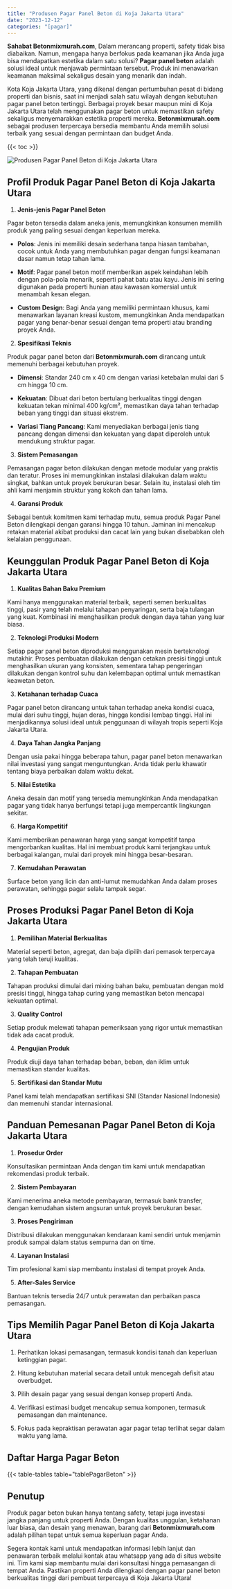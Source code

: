 ```yaml
---
title: "Produsen Pagar Panel Beton di Koja Jakarta Utara"
date: "2023-12-12"
categories: "[pagar]"
---
```


**Sahabat Betonmixmurah.com**, Dalam merancang properti, safety tidak bisa diabaikan. Namun, mengapa hanya berfokus pada keamanan jika Anda juga bisa mendapatkan estetika dalam satu solusi? **Pagar panel beton** adalah solusi ideal untuk menjawab permintaan tersebut. Produk ini menawarkan keamanan maksimal sekaligus desain yang menarik dan indah.  

Kota Koja Jakarta Utara, yang dikenal dengan pertumbuhan pesat di bidang properti dan bisnis, saat ini menjadi salah satu wilayah dengan kebutuhan pagar panel beton tertinggi. Berbagai proyek besar maupun mini di Koja Jakarta Utara telah menggunakan pagar beton untuk memastikan safety sekaligus menyemarakkan estetika properti mereka. **Betonmixmurah.com** sebagai produsen terpercaya bersedia membantu Anda memilih solusi terbaik yang sesuai dengan permintaan dan budget Anda.

{{< toc >}}

![Produsen Pagar Panel Beton di Koja Jakarta Utara](/images/pagar/pagar-beton-26.jpg)

## Profil Produk Pagar Panel Beton di Koja Jakarta Utara

1. **Jenis-jenis Pagar Panel Beton**  

Pagar beton tersedia dalam aneka jenis, memungkinkan konsumen memilih produk yang paling sesuai dengan keperluan mereka.  

- **Polos**: Jenis ini memiliki desain sederhana tanpa hiasan tambahan, cocok untuk Anda yang membutuhkan pagar dengan fungsi keamanan dasar namun tetap tahan lama.  

- **Motif**: Pagar panel beton motif memberikan aspek keindahan lebih dengan pola-pola menarik, seperti pahat batu atau kayu. Jenis ini sering digunakan pada properti hunian atau kawasan komersial untuk menambah kesan elegan.  

- **Custom Design**: Bagi Anda yang memiliki permintaan khusus, kami menawarkan layanan kreasi kustom, memungkinkan Anda mendapatkan pagar yang benar-benar sesuai dengan tema properti atau branding proyek Anda.  

2. **Spesifikasi Teknis**  

Produk pagar panel beton dari **Betonmixmurah.com** dirancang untuk memenuhi berbagai kebutuhan proyek.  

- **Dimensi**: Standar 240 cm x 40 cm dengan variasi ketebalan mulai dari 5 cm hingga 10 cm.  

- **Kekuatan**: Dibuat dari beton bertulang berkualitas tinggi dengan kekuatan tekan minimal 400 kg/cm², memastikan daya tahan terhadap beban yang tinggi dan situasi ekstrem.  

- **Variasi Tiang Pancang**: Kami menyediakan berbagai jenis tiang pancang dengan dimensi dan kekuatan yang dapat diperoleh untuk mendukung struktur pagar.  

3. **Sistem Pemasangan**  

Pemasangan pagar beton dilakukan dengan metode modular yang praktis dan teratur. Proses ini memungkinkan instalasi dilakukan dalam waktu singkat, bahkan untuk proyek berukuran besar. Selain itu, instalasi oleh tim ahli kami menjamin struktur yang kokoh dan tahan lama.  

4. **Garansi Produk**  

Sebagai bentuk komitmen kami terhadap mutu, semua produk Pagar Panel Beton dilengkapi dengan garansi hingga 10 tahun. Jaminan ini mencakup retakan material akibat produksi dan cacat lain yang bukan disebabkan oleh kelalaian penggunaan.

## Keunggulan Produk Pagar Panel Beton di Koja Jakarta Utara 

1. **Kualitas Bahan Baku Premium**  

Kami hanya menggunakan material terbaik, seperti semen berkualitas tinggi, pasir yang telah melalui tahapan penyaringan, serta baja tulangan yang kuat. Kombinasi ini menghasilkan produk dengan daya tahan yang luar biasa.  

2. **Teknologi Produksi Modern**  

Setiap pagar panel beton diproduksi menggunakan mesin berteknologi mutakhir. Proses pembuatan dilakukan dengan cetakan presisi tinggi untuk menghasilkan ukuran yang konsisten, sementara tahap pengeringan dilakukan dengan kontrol suhu dan kelembapan optimal untuk memastikan keawetan beton.  

3. **Ketahanan terhadap Cuaca**  

Pagar panel beton dirancang untuk tahan terhadap aneka kondisi cuaca, mulai dari suhu tinggi, hujan deras, hingga kondisi lembap tinggi. Hal ini menjadikannya solusi ideal untuk penggunaan di wilayah tropis seperti Koja Jakarta Utara.  

4. **Daya Tahan Jangka Panjang**  

Dengan usia pakai hingga beberapa tahun, pagar panel beton menawarkan nilai investasi yang sangat menguntungkan. Anda tidak perlu khawatir tentang biaya perbaikan dalam waktu dekat.  

5. **Nilai Estetika**  

Aneka desain dan motif yang tersedia memungkinkan Anda mendapatkan pagar yang tidak hanya berfungsi tetapi juga mempercantik lingkungan sekitar.  

6. **Harga Kompetitif**  

Kami memberikan penawaran harga yang sangat kompetitif tanpa mengorbankan kualitas. Hal ini membuat produk kami terjangkau untuk berbagai kalangan, mulai dari proyek mini hingga besar-besaran.  

7. **Kemudahan Perawatan**  

Surface beton yang licin dan anti-lumut memudahkan Anda dalam proses perawatan, sehingga pagar selalu tampak segar.

## Proses Produksi Pagar Panel Beton di Koja Jakarta Utara

1. **Pemilihan Material Berkualitas**  

Material seperti beton, agregat, dan baja dipilih dari pemasok terpercaya yang telah teruji kualitas.

2. **Tahapan Pembuatan**  

Tahapan produksi dimulai dari mixing bahan baku, pembuatan dengan mold presisi tinggi, hingga tahap curing yang memastikan beton mencapai kekuatan optimal.

3. **Quality Control**  

Setiap produk melewati tahapan pemeriksaan yang rigor untuk memastikan tidak ada cacat produk.

4. **Pengujian Produk**  

Produk diuji daya tahan terhadap beban, beban, dan iklim untuk memastikan standar kualitas.

5. **Sertifikasi dan Standar Mutu**  

Panel kami telah mendapatkan sertifikasi SNI (Standar Nasional Indonesia) dan memenuhi standar internasional.

## Panduan Pemesanan Pagar Panel Beton di Koja Jakarta Utara

1. **Prosedur Order**  

Konsultasikan permintaan Anda dengan tim kami untuk mendapatkan rekomendasi produk terbaik.

2. **Sistem Pembayaran**  

Kami menerima aneka metode pembayaran, termasuk bank transfer, dengan kemudahan sistem angsuran untuk proyek berukuran besar.

3. **Proses Pengiriman**  

Distribusi dilakukan menggunakan kendaraan kami sendiri untuk menjamin produk sampai dalam status sempurna dan on time.

4. **Layanan Instalasi**  

Tim profesional kami siap membantu instalasi di tempat proyek Anda.

5. **After-Sales Service**  

Bantuan teknis tersedia 24/7 untuk perawatan dan perbaikan pasca pemasangan.

## Tips Memilih Pagar Panel Beton di Koja Jakarta Utara

1. Perhatikan lokasi pemasangan, termasuk kondisi tanah dan keperluan ketinggian pagar.  

2. Hitung kebutuhan material secara detail untuk mencegah defisit atau overbudget.  

3. Pilih desain pagar yang sesuai dengan konsep properti Anda.  

4. Verifikasi estimasi budget mencakup semua komponen, termasuk pemasangan dan maintenance.  

5. Fokus pada kepraktisan perawatan agar pagar tetap terlihat segar dalam waktu yang lama.

## Daftar Harga Pagar Beton

{{< table-tables table="tablePagarBeton" >}}

## Penutup

Produk pagar beton bukan hanya tentang safety, tetapi juga investasi jangka panjang untuk properti Anda. Dengan kualitas unggulan, ketahanan luar biasa, dan desain yang menawan, barang dari **Betonmixmurah.com** adalah pilihan tepat untuk semua keperluan pagar Anda.  

Segera kontak kami untuk mendapatkan informasi lebih lanjut dan penawaran terbaik melalui kontak atau whatsapp yang ada di situs website ini. Tim kami siap membantu mulai dari konsultasi hingga pemasangan di tempat Anda. Pastikan properti Anda dilengkapi dengan pagar panel beton berkualitas tinggi dari pembuat terpercaya di Koja Jakarta Utara!